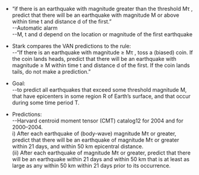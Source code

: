 * “if there is an earthquake with magnitude greater than the threshold Mτ , predict that there will be an earthquake with magnitude M or above within time t and distance d of the first.”  
--Automatic alarm  
--M, t and d depend on the location or magnitude of the first earthquake  

* Stark compares the VAN predictions to the rule:  
--“If there is an earthquake with magnitude ≥ Mτ , toss a (biased) coin. If the coin lands heads, predict that there will be an earthquake with magnitude ≥ M within time t and distance d of the first. If the coin lands tails, do not make a prediction.”  

* Goal:  
--to predict all earthquakes that exceed some threshold magnitude M, that have epicenters in some region R of Earth’s surface, and that occur during some time period T.  

* Predictions:  
--Harvard centroid moment tensor (CMT) catalog12 for 2004 and for 2000–2004.  
i) After each earthquake of (body-wave) magnitude Mτ or greater, predict that there will be an earthquake of magnitude Mτ or greater within 21 days, and within 50 km epicentral distance.  
(ii) After each earthquake of magnitude Mτ or greater, predict that there will be an earthquake within 21 days and within 50 km that is at least as large as any within 50 km within 21 days prior to its occurrence.  


